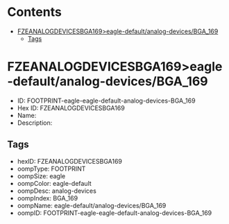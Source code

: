 



Contents
========

* [FZEANALOGDEVICESBGA169>eagle-default/analog-devices/BGA_169](#fzeanalogdevicesbga169eagle-defaultanalog-devicesbga_169)
	* [Tags](#tags)

# FZEANALOGDEVICESBGA169>eagle-default/analog-devices/BGA_169

- ID: FOOTPRINT-eagle-eagle-default-analog-devices-BGA_169
- Hex ID: FZEANALOGDEVICESBGA169
- Name: 
- Description: 

## Tags

- hexID: FZEANALOGDEVICESBGA169
- oompType: FOOTPRINT
- oompSize: eagle
- oompColor: eagle-default
- oompDesc: analog-devices
- oompIndex: BGA_169
- oompName: eagle-default/analog-devices/BGA_169
- oompID: FOOTPRINT-eagle-eagle-default-analog-devices-BGA_169

